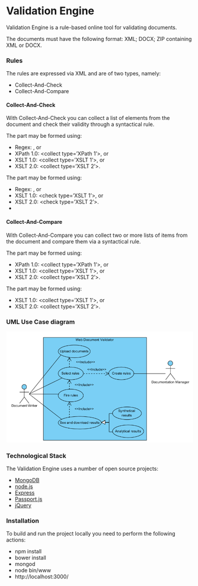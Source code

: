 # Validation Engine

Validation Engine is a rule-based online tool for validating documents. 

The documents must have the following format: XML; DOCX; ZIP containing XML or DOCX.

### Rules

The rules are expressed via XML and are of two types, namely:
- Collect-And-Check
- Collect-And-Compare

#### Collect-And-Check
With Collect-And-Check you can collect a list of elements from the document and check their validity through a syntactical rule.

The <collect> part may be formed using:
- Regex: <collect type=’Regex’>, or
- XPath 1.0: <collect type=’XPath 1’>, or
- XSLT 1.0: <collect type=’XSLT 1’>, or
- XSLT 2.0: <collect type=’XSLT 2’>.

The <check> part may be formed using:
- Regex: <check type=’Regex’>, or
- XSLT 1.0: <check type=’XSLT 1’>, or
- XSLT 2.0: <check type=’XSLT 2’>.
- 
#### Collect-And-Compare
With Collect-And-Compare you can collect two or more lists of items from the document and compare them via a syntactical rule.

The <collect> part may be formed using:
- XPath 1.0: <collect type=’XPath 1’>, or
- XSLT 1.0: <collect type=’XSLT 1’>, or
- XSLT 2.0: <collect type=’XSLT 2’>.

The <compare> part may be formed using:
- XSLT 1.0: <collect type=’XSLT 1’>, or
- XSLT 2.0: <collect type=’XSLT 2’>.

### UML Use Case diagram

![alt text](https://github.com/tomOgn/ValidationEngine/blob/master/use-case-validator.png)

### Technological Stack
The Validation Engine uses a number of open source projects:

* [MongoDB]
* [node.js]
* [Express]
* [Passport.js]
* [jQuery]

### Installation
To build and run the project locally you need to perform the following actions:
  - npm install
  - bower install
  - mongod
  - node bin/www
  - http://localhost:3000/
 
   [node.js]: <http://nodejs.org>
   [jQuery]: <http://jquery.com>
   [express]: <http://expressjs.com>
   [Passport.js]: <http://passportjs.org> 
   [MongoDB]: <https://www.mongodb.com>

